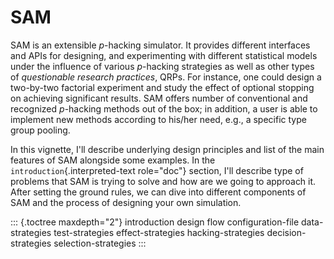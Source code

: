 SAM
===

SAM is an extensible *p*-hacking simulator. It provides different
interfaces and APIs for designing, and experimenting with different
statistical models under the influence of various *p*-hacking strategies
as well as other types of *questionable research practices*, QRPs. For
instance, one could design a two-by-two factorial experiment and study
the effect of optional stopping on achieving significant results. SAM
offers number of conventional and recognized *p*-hacking methods out of
the box; in addition, a user is able to implement new methods according
to his/her need, e.g., a specific type group pooling.

In this vignette, I'll describe underlying design principles and list of
the main features of SAM alongside some examples. In the
`introduction`{.interpreted-text role="doc"} section, I'll describe type
of problems that SAM is trying to solve and how are we going to approach
it. After setting the ground rules, we can dive into different
components of SAM and the process of designing your own simulation.

::: {.toctree maxdepth="2"}
introduction design flow configuration-file data-strategies
test-strategies effect-strategies hacking-strategies decision-strategies
selection-strategies
:::
